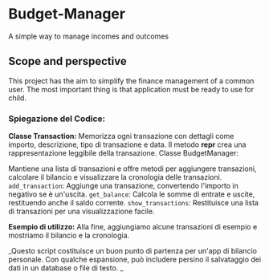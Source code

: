 # Budget-Manager
A simple way to manage incomes and outcomes

## Scope and perspective
This project has the aim to simplify the finance management of a common user. The most important thing is that application must be ready to use for child.

### Spiegazione del Codice:

**Classe Transaction:** Memorizza ogni transazione con dettagli come importo, descrizione, tipo di transazione e data.
Il metodo __repr__ crea una rappresentazione leggibile della transazione.
Classe BudgetManager:

Mantiene una lista di transazioni e offre metodi per aggiungere transazioni, calcolare il bilancio e visualizzare la cronologia delle transazioni.
`add_transaction`: Aggiunge una transazione, convertendo l'importo in negativo se è un'uscita.
`get_balance`: Calcola le somme di entrate e uscite, restituendo anche il saldo corrente.
`show_transactions`: Restituisce una lista di transazioni per una visualizzazione facile.

**Esempio di utilizzo:** Alla fine, aggiungiamo alcune transazioni di esempio e mostriamo il bilancio e la cronologia.

_Questo script costituisce un buon punto di partenza per un'app di bilancio personale. Con qualche espansione, può includere persino il salvataggio dei dati in un database o file di testo.
_
